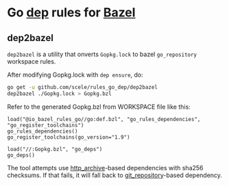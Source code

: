 # Go [dep](https://github.com/golang/dep) rules for [Bazel](https://bazel.build/)

## dep2bazel

`dep2bazel` is a utility that onverts `Gopkg.lock` to bazel `go_repository` workspace rules.

After modifying Gopkg.lock with `dep ensure`, do:

```sh
go get -u github.com/scele/rules_go_dep/dep2bazel
dep2bazel ./Gopkg.lock > Gopkg.bzl
```

Refer to the generated Gopkg.bzl from WORKSPACE file like this:

```bzl
load("@io_bazel_rules_go//go:def.bzl", "go_rules_dependencies", "go_register_toolchains")
go_rules_dependencies()
go_register_toolchains(go_version="1.9")

load("//:Gopkg.bzl", "go_deps")
go_deps()
```

The tool attempts use [http_archive](https://docs.bazel.build/versions/master/be/workspace.html#http_archive)-based
dependencies with sha256 checksums.  If that fails, it will fall back to
[git_repository](https://docs.bazel.build/versions/master/be/workspace.html#git_repository)-based dependency.
